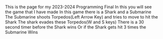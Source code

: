 This is the page for my 2023-2024 Programming Final
In this you will see the game that I have made
In this game there is a Shark and a Submarine 
The Submarine shoots Torpedos(Left Arrow Key)
and tries to move to hit the Shark
The shark evades these Torpedos(W and S keys)
There is a 30 second timer before the Shark wins 
Or if the Shark gets hit 3 times the Submarine Wins

